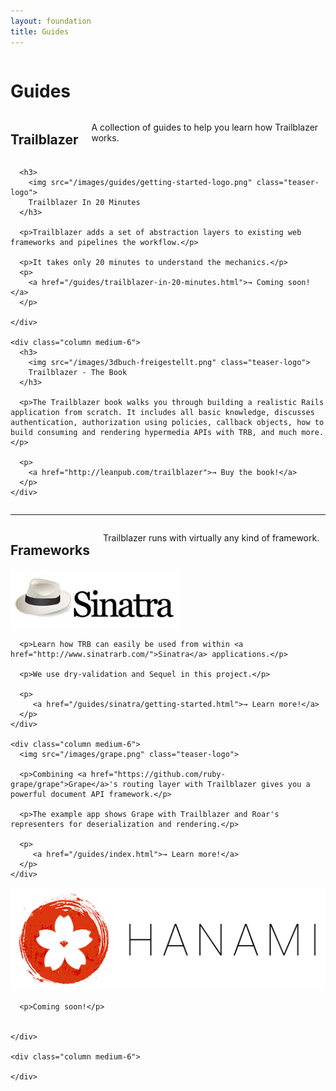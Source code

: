 ```yaml
---
layout: foundation
title: Guides
---
```


<div class="hero little-hero">
  <div class="hero-unit">
    <div class="row text-center">
      <div class="columns">
        <h1>
          Guides
        </h1>
      </div>
    </div>
  </div>
</div>

<div class="row text-center">
  <div class="columns">
    <h2>Trailblazer</h2>
  <p>
  A collection of guides to help you learn how Trailblazer works.
  </p>
  </div>
</div>


<section class="guide">
  <div class="row">
    <div class="column medium-6">

      <h3>
        <img src="/images/guides/getting-started-logo.png" class="teaser-logo">
        Trailblazer In 20 Minutes
      </h3>

      <p>Trailblazer adds a set of abstraction layers to existing web frameworks and pipelines the workflow.</p>

      <p>It takes only 20 minutes to understand the mechanics.</p>
      <p>
        <a href="/guides/trailblazer-in-20-minutes.html">→ Coming soon!</a>
      </p>

    </div>

    <div class="column medium-6">
      <h3>
        <img src="/images/3dbuch-freigestellt.png" class="teaser-logo">
        Trailblazer - The Book
      </h3>

      <p>The Trailblazer book walks you through building a realistic Rails application from scratch. It includes all basic knowledge, discusses authentication, authorization using policies, callback objects, how to build consuming and rendering hypermedia APIs with TRB, and much more.</p>

      <p>
        <a href="http://leanpub.com/trailblazer">→ Buy the book!</a>
      </p>
    </div>
  </div>
</div>

<div class="row">
  <hr>
</div>

<div class="row text-center">
  <div class="columns">
    <h2>Frameworks</h2>
  <p>
  Trailblazer runs with virtually any kind of framework.
  </p>
  </div>
</div>


<section class="guide">
  <div class="row">
    <div class="column medium-6">
      <img src="/images/sinatra-hat.png" class="teaser-logo">

      <p>Learn how TRB can easily be used from within <a href="http://www.sinatrarb.com/">Sinatra</a> applications.</p>

      <p>We use dry-validation and Sequel in this project.</p>

      <p>
         <a href="/guides/sinatra/getting-started.html">→ Learn more!</a>
      </p>
    </div>

    <div class="column medium-6">
      <img src="/images/grape.png" class="teaser-logo">

      <p>Combining <a href="https://github.com/ruby-grape/grape">Grape</a>'s routing layer with Trailblazer gives you a powerful document API framework.</p>

      <p>The example app shows Grape with Trailblazer and Roar's representers for deserialization and rendering.</p>

      <p>
         <a href="/guides/index.html">→ Learn more!</a>
      </p>
    </div>
  </div>

  <div class="row">
    <div class="column medium-6">
      <img src="/images/hanami.png" class="teaser-logo">

      <p>Coming soon!</p>


    </div>

    <div class="column medium-6">

    </div>
  </div>


</section>


